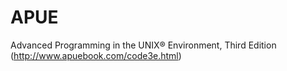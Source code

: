 # APUE
Advanced Programming in the UNIX® Environment, Third Edition (http://www.apuebook.com/code3e.html)
